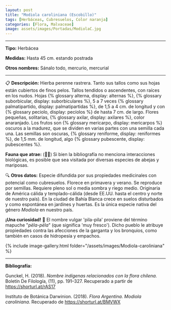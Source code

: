 ```yaml
---
layout: post
title: "Modiola caroliniana (Escobillo)"
tags: [Herbáceas, Cubresuelos, Color naranja]
categories: [Flora, Malvaceae]
image: assets/images/Portadas/ModiolaC.jpg
---
```


***

**Tipo:** Herbácea

**Medidas:** Hasta 45 cm. estando postrada

**Otros nombres:** Sánalo todo, mercurio, mercurial

***

📋 **Descripción:** Hierba perenne rastrera. Tanto sus tallos como sus hojas están cubiertos de finos pelos. Tallos tendidos o ascendentes, con raíces en los nudos. Hojas {% glossary alterna, display: alternas %}, {% glossary suborbicular, display: suborbiculares %}, 5 a 7 veces {% glossary palmatipartido, display: palmatipartidas %}, de 1,5 a 4 cm. de longitud y con {% glossary peciolo, display: pecíolos %} de hasta 7 cm. de largo. Flores pequeñas, solitarias, {% glossary axilar, display: axilares %}, color anaranjado. Los frutos son {% glossary mericarpo, display: mericarpos %} oscuros a la madurez, que se dividen en varias partes con una semilla cada una. Las semillas son oscuras, {% glossary reniforme, display: reniformes %}, de 1,5 mm. de longitud, algo {% glossary pubescente, display: pubescentes %}.

**Fauna que atrae:** (🦋🐝) Si bien la bibliografía no menciona interacciones biológicas, es posible que sea visitada por diversas especies de abejas y mariposas.

🔍 **Otros datos:** Especie difundida por sus propiedades medicinales con potencial como cubresuelos. Florece en primavera y verano. Se reproduce por semillas. Requiere pleno sol o media sombra y riego medio. Originaria de América cálida y templado-cálida (desde EE.UU. hasta el centro y norte de nuestro país). En la ciudad de Bahía Blanca crece en suelos disturbados y como espontánea en jardines y huertas. Es la única especie nativa del género *Modiola* en nuestro país.

**¡Una curiosidad!** 👀 El nombre vulgar 'pila-pila' proviene del término mapuche "*pëla-pëla*" (que significa 'muy fresco'). Dicho pueblo le atribuye propiedades contra las afecciones de la garganta y los bronquios, como también en casos de hidropesía y empachos.

 {% include image-gallery.html folder="/assets/images/Modiola-caroliniana" %}

***

**Bibliografía:**

Gunckel, H. (2018). *Nombre indígenas relacionados con la flora chilena.* Boletín De Filología, (11), pp. 191–327. Recuperado a partir de 
https://shorturl.at/rAS17

Instituto de Botánica Darwinion. (2018). *Flora Argentina. Modiola caroliniana*. Recuperado de 
https://shorturl.at/BMVWX
